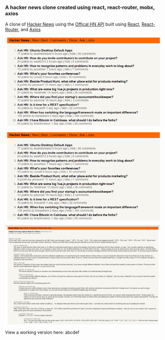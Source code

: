 ### A hacker news clone created using react, react-router, mobx, axios

A clone of [Hacker News](https://news.ycombinator.com/) using the [Offical HN API](https://github.com/HackerNews/API) built using [React](https://facebook.github.io/react/), [React-Router](https://github.com/ReactTraining/react-router), and [Axios](https://github.com/mzabriskie/axios)

![Home Page](https://github.com/alec-david/hnReactClone/blob/master/imgs/HNReactAskStories.PNG "Home Page")

![Ask Page](https://github.com/alec-david/hnReactClone/blob/master/imgs/HNReactAskStories.png?raw=true "Ask Page")

![Story Comments](https://github.com/alec-david/hnReactClone/blob/master/imgs/HNReactStoryComments.png?raw=true "Story Comments")

View a working version here: abcdef

